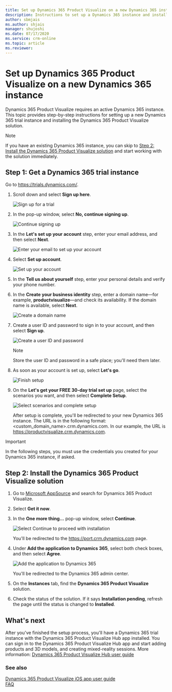 ```yaml
---
title: Set up Dynamics 365 Product Visualize on a new Dynamics 365 instance
description: Instructions to set up a Dynamics 365 instance and install the Dynamics 365 Product Visualize solution
author: sbmjais
ms.author: shjais
manager: shujoshi
ms.date: 07/17/2020
ms.service: crm-online
ms.topic: article
ms.reviewer:
---
```


# Set up Dynamics 365 Product Visualize on a new Dynamics 365 instance
<!--note from editor: The Dynamics Style Guide still says to always use "Dynamics 365" in front of "Product Visualize." However, to judge by the screenshots and text in these topics, could it be that we're simply using "Product Visualize Hub" without any qualifier? I checked with Renee; she isn't aware of any change in naming for this product, so I've added "Dynamics 365" to all instances, including "Product Visualize Hub." If this is wrong, please let us editors know so we can update the style guide.-->
Dynamics 365 Product Visualize requires an active Dynamics 365 instance. This topic provides step-by-step instructions for setting up a new Dynamics 365 trial instance and installing the Dynamics 365 Product Visualize solution.
<!--Is it okay to move this note up here? I think it makes more sense here than at the end of Step 2.-->
> [!NOTE]
> If you have an existing Dynamics 365 instance, you can skip to [Step 2: Install the Dynamics 365 Product Visualize solution](#step-2-install-the-dynamics-365-product-visualize-solution) and start working with the solution immediately.

## Step 1: Get a Dynamics 365 trial instance

Go to <https://trials.dynamics.com/>.

1. Scroll down and select **Sign up here**.

    ![Sign up for a trial](media/trials-page.png "Sign up for a trial")

2. In the pop-up window, select **No, continue signing up**.

    ![Continue signing up](media/continue-step.png "Continue signing up")

3. In the **Let's set up your account** step, enter your email address, and then select **Next**.

    ![Enter your email to set up your account](media/wizard-step1.png "Enter your email to set up your account")

4. Select **Set up account**.

    ![Set up your account](media/wizard-step1_1.png "Set up your account")

5. In the **Tell us about yourself** step, enter your personal details and verify your phone number.

6. In the **Create your business identity** step, enter a domain name&mdash;for example, **productvisualize**&mdash;and check its availability. If the domain name is available, select **Next**.

    ![Create a domain name](media/wizard-step3.png "Create a domain name")

7. Create a user ID and password to sign in to your account, and then select **Sign up**.

    ![Create a user ID and password](media/wizard-step3_1.png "Create a user ID and password")

    > [!NOTE]
    > Store the user ID and password in a safe place; you'll need them later.

8. As soon as your account is set up, select **Let's go**.

    ![Finish setup](media/wizard-step4.png "Finish setup")

9. On the **Let's get your FREE 30-day trial set up** page, select the scenarios<!--Edit okay? since it looks like you can select more than one.--> you want, and then select **Complete Setup**.

    ![Select scenarios and complete setup](media/trial-setup-page.png "Select scenarios and complete setup")

    After setup is complete, you'll be redirected to your new Dynamics 365 instance. The URL is in the following format: &lt;custom\_domain\_name&gt;.crm.dynamics.com. In our example, the URL is <https://productvisualize.crm.dynamics.com>.

 > [!IMPORTANT]
 > In the following steps, you must use the credentials you created for your Dynamics 365 instance, if asked.

## Step 2: Install the Dynamics 365 Product Visualize solution

1. Go to [Microsoft AppSource](https://appsource.microsoft.com) and search for Dynamics 365 Product Visualize.

2. Select **Get it now**.

3. In the **One more thing...** pop-up window, select **Continue**.

    ![Select Continue to proceed with installation](media/continue-step-app.png "Select Continue to proceed with installation")

    You'll be redirected to the <https://port.crm.dynamics.com> page.

4. Under **Add the application to Dynamics 365**, select both check boxes, and then select **Agree**.

    ![Add the application to Dynamics 365](media/add-app-to-d365.png "Add the application to Dynamics 365")

    You'll be redirected to the Dynamics 365 admin center.

5. On the **Instances** tab, find the **Dynamics 365 Product Visualize** solution.

6. Check the status of the solution. If it says **Installation pending**, refresh the page until the status is changed to **Installed**.

## What's next

After you've finished the setup process, you'll have a Dynamics 365 trial instance with the Dynamics 365 Product Visualize Hub app installed. You can sign in to the Dynamics 365 Product Visualize Hub app and start adding products and 3D models, and creating mixed-reality sessions. More information: [Dynamics 365 Product Visualize Hub user guide](hub-user-guide.md)

### See also

[Dynamics 365 Product Visualize iOS app user guide](user-guide.md)<br>
[FAQ](faq.md)
